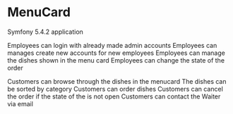 # MenuCard
Symfony 5.4.2 application

Employees can login with already made admin accounts
Employees can manages create new accounts for new employees
Employees can manage the dishes shown in the menu card
Employees can change the state of the order

Customers can browse through the dishes in the menucard
The dishes can be sorted by category
Customers can order dishes
Customers can cancel the order if the state of the is not open
Customers can contact the Waiter via email
